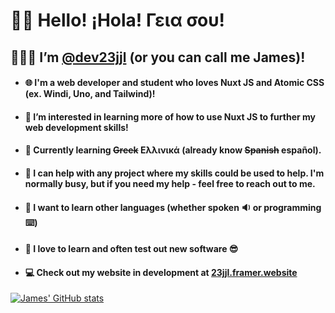 # 👋🏼 Hello! ¡Hola! Γεια σου!
## 👨🏼‍💻 I’m [@dev23jjl](https://github.com/dev23jjl) (or you can call me James)!

- #### 🌐 I'm a web developer and student who loves Nuxt JS and Atomic CSS (ex. Windi, Uno, and Tailwind)!
- #### 👀 I’m interested in learning more of how to use Nuxt JS to further my web development skills!
- #### 🌱 Currently learning ~~Greek~~ Ελλινικά (already know ~~Spanish~~ español). 
- #### 💞️ I can help with any project where my skills could be used to help. I'm normally busy, but if you need my help - feel free to reach out to me.
- #### 📖 I want to learn other languages (whether spoken 🔉 or programming ⌨️)
- #### 🧠 I love to learn and often test out new software 😎
- #### 💻 Check out my website in development at [23jjl.framer.website](https://23jjl.framer.website/)

[![James' GitHub stats](https://github-readme-stats.vercel.app/api?username=dev23jjl)](https://github.com/anuraghazra/github-readme-stats)
